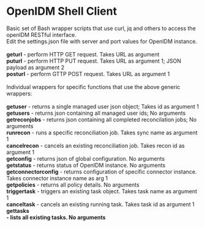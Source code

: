 OpenIDM Shell Client
====================

Basic set of Bash wrapper scripts that use curl, jq and others to access the openIDM RESTful interface.
<br/>
Edit the settings.json file with server and port values for OpenIDM instance.
<br/>
<br/>
<b>geturl</b> - perform HTTP GET request. Takes URL as argument
<br/>
<b>puturl</b> - perform HTTP PUT request. Takes URL as argument 1; JSON payload as argument 2
<br/>
<b>posturl</b> - perform GTTP POST request. Takes URL as argument 1
<br/>
<br/>
Individual wrappers for specific functions that use the above generic wrappers:
<br/>
<br/>
<b>getuser</b> - returns a single managed user json object; Takes id as argument 1
<br/>
<b>getusers</b> - returns json containing all managed user ids; No arguments
<br/>
<b>getreconjobs</b> - returns json containing all completed reconcilation jobs; No arguments
<br/>
<b>runrecon</b> - runs a specific reconciliation job.  Takes sync name as argument 1
<br/>
<b>cancelrecon</b> - cancels an existing reconciliation job.  Takes recon id as argument 1
<br/>
<b>getconfig</b> - returns json of global configuration.  No arguments
<br/>
<b>getstatus</b> - returns status of OpenIDM instance. No arguments
<br/>
<b>getconnectorconfig</b> - returns configuration of specific connector instance.  Takes connector instance name as arg 1
<br/>
<b>getpolicies</b> - returns all policy details.  No arguments
<br/>
<b>triggertask</b> - triggers an existing task object.  Takes task name as argument 1
<br/>
<b>canceltask</b> - cancels an existing running task.  Takes task id as argument 1
<br/>
<b>gettasks</br> - lists all existing tasks.  No arguments
